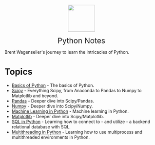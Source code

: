 <img
    src="./assets/img/bailey.jpg"
    width="88"
    style="display: block; width: 88px; margin: auto; margin-bottom: 1em"
/><span style="display: block; text-align: center; font-size: 1.75em;"> Python Notes </span>

Brent Wagenseller's journey to learn the intricacies of Python.

# Topics
- [Basics of Python](/learn_to_code/python/python_basic) - The basics of Python.
- [Scipy](/learn_to_code/python/scipy/) - Everything Scipy, from Anaconda to Pandas to Numpy to Matplotlib and beyond.
- [Pandas](/learn_to_code/python/scipy/pandas) - Deeper dive into Scipy/Pandas.
- [Numpy](/learn_to_code/python/scipy/numpy) - Deeper dive into Scipy/Numpy.
- [Machine Learning in Python](/learn_to_code/python/scipy/machine_learning_in_python) - Machine learning in Python.
- [Matplotlib](/learn_to_code/python/scipy/matplotlib) - Deeper dive into Scipy/Matplotlib.
- [SQL in Python](/learn_to_code/python/python_sql) - Learning how to connect to - and utilize - a backend relational database with SQL.
- [Multithreading in Python](/learn_to_code/python/python_sql) - Learning how to use multiprocess and multithreaded environments in Python.



